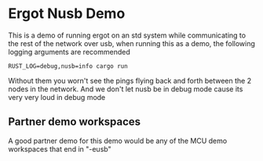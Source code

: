 # Ergot Nusb Demo

This is a demo of running ergot on an std system while communicating to the rest
of the network over usb, when running this as a demo, the following logging
arguments are recommended

```
RUST_LOG=debug,nusb=info cargo run
```

Without them you worn't see the pings flying back and forth between the 2 nodes
in the network. And we don't let nusb be in debug mode cause its very very loud
in debug mode

## Partner demo workspaces

A good partner demo for this demo would be any of the MCU demo workspaces that
end in "-eusb"
